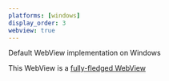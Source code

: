 ```yaml
---
platforms: [windows]
display_order: 3
webview: true
---
```

Default WebView implementation on Windows

This WebView is a [fully-fledged WebView](https://webview-cg.github.io/usage-and-challenges/#dfn-fully-fledged)
